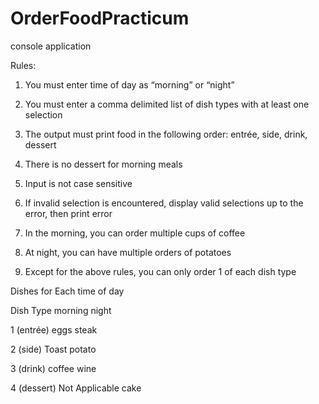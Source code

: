 OrderFoodPracticum
==================

console application

Rules:

1. You must enter time of day as “morning” or “night” 

2. You must enter a comma delimited list of dish types with at least one selection

3. The output must print food in the following order: entrée, side, drink, dessert

4. There is no dessert for morning meals

5. Input is not case sensitive

6. If invalid selection is encountered, display valid selections up to the error, then print error

7. In the morning, you can order multiple cups of coffee

8. At night, you can have multiple orders of potatoes

9. Except for the above rules, you can only order 1 of each dish type


Dishes for Each time of day

Dish Type morning night

1 (entrée) eggs steak

2 (side) Toast potato

3 (drink) coffee wine

4 (dessert) Not Applicable cake
